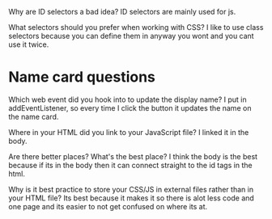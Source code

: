 Why are ID selectors a bad idea?
ID selectors are mainly used for js.

What selectors should you prefer when working with CSS?
I like to use class selectors because you can define them in anyway you wont and you cant use it twice.

# Name card questions

Which web event did you hook into to update the display name?
I put in addEventListener, so every time I click the button it updates the name on the name card.

Where in your HTML did you link to your JavaScript file?
I linked it in the body.

Are there better places? What's the best place?
I think the body is the best because if its in the body then it can connect straight to the id tags in the html.

Why is it best practice to store your CSS/JS in external files rather than in your HTML file?
Its best because it makes it so there is alot less code and one page and its easier to not get confused on where its at.
